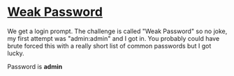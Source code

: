 # [Weak Password](https://www.root-me.org/en/Challenges/Web-Server/Weak-password)

We get a login prompt. The challenge is called "Weak Password" so no joke, my first 
attempt was "admin:admin" and I got in. You probably could have brute forced this with 
a really short list of common passwords but I got lucky.

Password is **admin**
